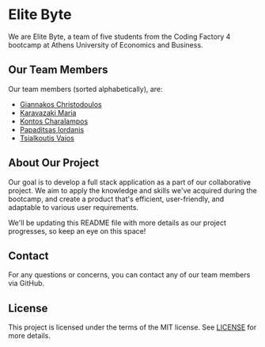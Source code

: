 # Elite Byte

We are Elite Byte, a team of five students from the Coding Factory 4 bootcamp at Athens University of Economics and Business.

## Our Team Members

Our team members (sorted alphabetically),  are:

- [Giannakos Christodoulos](https://github.com/Douliamipa)
- [Karavazaki Maria](https://github.com/MariaKar1991)
- [Kontos Charalampos](https://github.com/ckontos82)
- [Papaditsas Iordanis](https://github.com/jordanpapaditsas)
- [Tsialkoutis Vaios](https://github.com/Vaios96)

## About Our Project

Our goal is to develop a full stack application as a part of our collaborative project. We aim to apply the knowledge and skills we've acquired during the bootcamp, and create a product that's efficient, user-friendly, and adaptable to various user requirements.

We'll be updating this README file with more details as our project progresses, so keep an eye on this space!

## Contact

For any questions or concerns, you can contact any of our team members via GitHub.

## License

This project is licensed under the terms of the MIT license. See [LICENSE](LICENSE) for more details.
